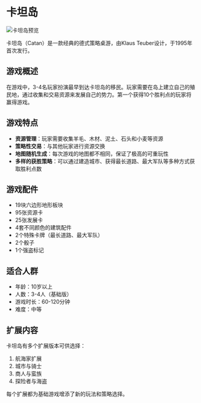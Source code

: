 # 卡坦岛

![卡坦岛预览](https://picsum.photos/800/400)

卡坦岛（Catan）是一款经典的德式策略桌游，由Klaus Teuber设计，于1995年首次发行。

## 游戏概述

在游戏中，3-4名玩家扮演最早到达卡坦岛的移民。玩家需要在岛上建立自己的殖民地，通过收集和交易资源来发展自己的势力。第一个获得10个胜利点的玩家将赢得游戏。

## 游戏特点

- **资源管理**：玩家需要收集羊毛、木材、泥土、石头和小麦等资源
- **策略性交易**：与其他玩家进行资源交换
- **地图随机生成**：每次游戏的地图都不相同，保证了极高的可重玩性
- **多样的获胜策略**：可以通过建造城市、获得最长道路、最大军队等多种方式获取胜利点数

## 游戏配件

- 19块六边形地形板块
- 95张资源卡
- 25张发展卡
- 4套不同颜色的建筑配件
- 2个特殊卡牌（最长道路、最大军队）
- 2个骰子
- 1个强盗标记

## 适合人群

- 年龄：10岁以上
- 人数：3-4人（基础版）
- 游戏时长：60-120分钟
- 难度：中等

## 扩展内容

卡坦岛有多个扩展版本可供选择：

1. 航海家扩展
2. 城市与骑士
3. 商人与蛮族
4. 探险者与海盗

每个扩展都为基础游戏增添了新的玩法和策略选择。